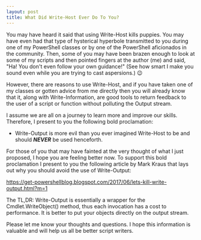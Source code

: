```yaml
---
layout: post
title: What Did Write-Host Ever Do To You?
---
```


You may have heard it said that using Write-Host kills puppies.
You may have even had that type of hysterical hyperbole transmitted to you during one of my PowerShell classes or by one of the PowerShell aficionados in the community.
Then, some of you may have been brazen enough to look at some of my scripts and then pointed fingers at the author (me) and said, "Ha! You don't even follow your own guidance!"
(See how smart I make you sound even while you are trying to cast aspersions.) 😉

However, there are reasons to use Write-Host, and if you have taken one of my classes or gotten advice from me directly then you will already know that it, along with Write-Information, are good tools to return feedback to the user of a script or function without polluting the Output stream.

I assume we are all on a journey to learn more and improve our skills.
Therefore, I present to you the following bold proclamation:

- Write-Output is more evil than you ever imagined Write-Host to be and should ***NEVER*** be used henceforth.

For those of you that may have fainted at the very thought of what I just proposed, I hope you are feeling better now.
To support this bold proclamation I present to you the following article by Mark Kraus that lays out why you should avoid the use of Write-Output:

<https://get-powershellblog.blogspot.com/2017/06/lets-kill-write-output.html?m=1>

The TL,DR:
Write-Output is essentially a wrapper for the Cmdlet.WriteObject() method, thus each invocation has a cost to performance.
It is better to put your objects directly on the output stream.

Please let me know your thoughts and questions.
I hope this information is valuable and will help us all be better script writers.
